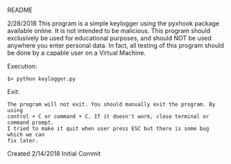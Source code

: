 README

2/28/2018
This program is a simple keylogger using the pyxhook package available online.
It is not intended to be malicious. This program should exclusively be used 
for educational purposes, and should NOT be used anywhere you enter personal
data. In fact, all testing of this program should be done by a capable user
on a Virtual Machine.

Execution:

    $> python keylogger.py 

Exit:

    The program will not exit. You should manually exit the program. By using 
    control + C or command + C. If it doesn't work, close terminal or command prompt.
    I tried to make it quit when user press ESC but there is some bug which we can 
    fix later.

Created 2/14/2018
Initial Commit
